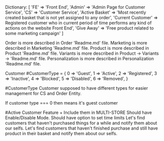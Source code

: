 Dictionary: [
    'FE' => 'Front End',
    'Admin' => 'Admin Page for Customer Service',
    'CS' => 'Customer Service',
    'Active Basket' => 'Most recently created basket that is not yet assigned to any order',
    'Current Customer' => Registered  customer who in current period of time performs any kind of actions on the website Front End',
    'Give Away' => 'Free product related to some marketing campaign'
]

Order is more described in Order 'Readme.md' file.
Marketing is more described in Marketing 'Readme.md' file.
Product is more described in Product 'Readme.md' file.
Variants is more described in Product -> Variants -> 'Readme.md' file.
Personalization is more described in Personalization 'Readme.md' file.

Customer
#CustomerType = {
    0 => 'Guest',
    1 => 'Active',
    2 => 'Registered',
    3 => 'Inactive',
    4 => 'Blocked',
    5 => 'Disabled',
    6 => 'Removed',
}

#CustomerType
Customer supposed to have different types for easier management for CS and Order Entity.

If customer type === 0 then means it's guest customer

#Active Customer Feature + Include them in MULTI-STORE
Should have Enable/Disable Mode.
Should have option to set time limits
Let's find customers that haven't purchased things for a while and notify them about our selfs.
Let's find customers that haven't finished purchase and still have product in their basket and notify them about our selfs. 
